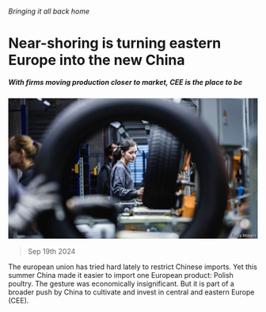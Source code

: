 ###### Bringing it all back home

# Near-shoring is turning eastern Europe into the new China 

##### With firms moving production closer to market, CEE is the place to be 

![image](images/20240921_EUP001.jpg) 

> Sep 19th 2024 

The european union has tried hard lately to restrict Chinese imports. Yet this summer China made it easier to import one European product: Polish poultry. The gesture was economically insignificant. But it is part of a broader push by China to cultivate and invest in central and eastern Europe (CEE). 

